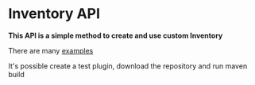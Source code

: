 # Inventory API

**This API is a simple method to create and use custom Inventory**

There are many [examples](https://github.com/lorisdemicheli/Inventory/tree/main/src/test/java/org/github/lorisdemicheli/inventory/examples)

It's possible create a test plugin, download the repository and run maven build
